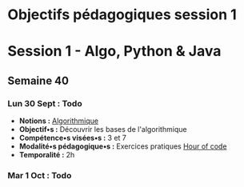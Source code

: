# Objectifs pédagogiques session 1

# Session 1 - Algo, Python & Java
## Semaine 40
### **Lun 30 Sept :** Todo
* **Notions :** [Algorithmique](../course/algorithms.md)
* **Objectif•s :** Découvrir les bases de l'algorithmique
* **Compétence•s visées•s :** 3 et 7
* **Modalité•s pédagogique•s :** Exercices pratiques [Hour of code](https://studio.code.org/s/mc/stage/1/puzzle/1)
* **Temporalité :** 2h

### **Mar 1 Oct :** Todo
